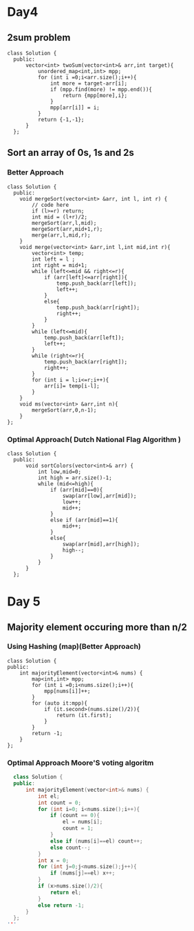 # Day4
 ## 2sum problem
  
    class Solution {
      public:
          vector<int> twoSum(vector<int>& arr,int target){
              unordered_map<int,int> mpp;
              for (int i =0;i<arr.size();i++){
                  int more = target-arr[i];
                  if (mpp.find(more) != mpp.end()){
                      return {mpp[more],i};
                  }
                  mpp[arr[i]] = i;
              }
              return {-1,-1};
          }
      };

## Sort an array of 0s, 1s and 2s
### Better Approach

    class Solution {
      public:
        void mergeSort(vector<int> &arr, int l, int r) {
            // code here
            if (l>=r) return;
            int mid = (l+r)/2;
            mergeSort(arr,l,mid);
            mergeSort(arr,mid+1,r);
            merge(arr,l,mid,r);
        }
        void merge(vector<int> &arr,int l,int mid,int r){
            vector<int> temp;
            int left = l ;
            int right = mid+1;
            while (left<=mid && right<=r){
                if (arr[left]<=arr[right]){
                    temp.push_back(arr[left]);
                    left++;
                }
                else{
                    temp.push_back(arr[right]);
                    right++;
                }
            }
            while (left<=mid){
                temp.push_back(arr[left]);
                left++;
            }
            while (right<=r){
                temp.push_back(arr[right]);
                right++;
            }
            for (int i = l;i<=r;i++){
                arr[i]= temp[i-l];
            }
        }
        void ms(vector<int> &arr,int n){
            mergeSort(arr,0,n-1);
        }
    };
### Optimal Approach( Dutch National Flag Algorithm )
    class Solution {
      public:
          void sortColors(vector<int>& arr) {
              int low,mid=0;  
              int high = arr.size()-1;
              while (mid<=high){
                  if (arr[mid]==0){
                      swap(arr[low],arr[mid]);
                      low++;
                      mid++;
                  }
                  else if (arr[mid]==1){
                      mid++;
                  }
                  else{
                      swap(arr[mid],arr[high]);
                      high--;
                  }
              }    
          }
      };


# Day 5
## Majority element occuring more than n/2
### Using Hashing (map)(Better Approach)
    class Solution {
    public:
        int majorityElement(vector<int>& nums) {
            map<int,int> mpp;
            for (int i =0;i<nums.size();i++){
                mpp[nums[i]]++;
            }
            for (auto it:mpp){
                if (it.second>(nums.size()/2)){
                    return (it.first);
                }
            }
            return -1;        
        }
    };
### Optimal Approach Moore'S voting algoritm
  ```cpp
    class Solution {
    public:
        int majorityElement(vector<int>& nums) {
            int el;
            int count = 0;
            for (int i=0; i<nums.size();i++){
                if (count == 0){
                    el = nums[i];
                    count = 1;
                }
                else if (nums[i]==el) count++;
                else count--;
            }
            int x = 0;
            for (int j=0;j<nums.size();j++){
                if (nums[j]==el) x++;
            }
            if (x>nums.size()/2){
                return el;
            }
            else return -1;  
        }      
    };
'''
